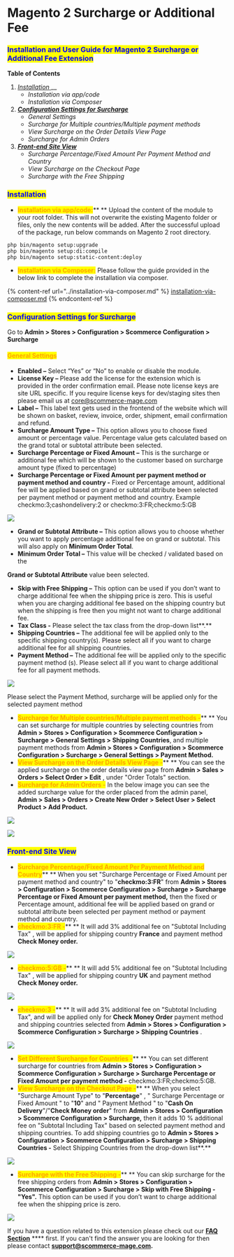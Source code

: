 # Magento 2 Surcharge or Additional Fee

### <mark style="color:blue;">Installation and User Guide for Magento 2 Surcharge or Additional Fee Extension</mark>

**Table of Contents**

1. [_Installation_ ](magento-2-surcharge-or-additional-fee.md#\_bookmark0)__
   * _Installation via app/code_&#x20;
   * _Installation via Composer_
2. __[_Configuration Settings for Surcharge_ ](magento-2-surcharge-or-additional-fee.md#\_bookmark3)__
   * _General Settings_&#x20;
   * _Surcharge for Multiple countries/Multiple payment methods_&#x20;
   * _View Surcharge on the Order Details View Page_&#x20;
   * _Surcharge for Admin Orders_&#x20;
3. __[_Front-end Site View_ ](magento-2-surcharge-or-additional-fee.md#\_bookmark8)__
   * _Surcharge Percentage/Fixed Amount Per Payment Method and Country_&#x20;
   * _View Surcharge on the Checkout Page_&#x20;
   * _Surcharge with the Free Shipping_&#x20;

### <mark style="color:blue;">Installation</mark> <a href="#_bookmark0" id="_bookmark0"></a>

* <mark style="color:orange;">**Installation via app/code:**</mark>** ** Upload the content of the module to your root folder. This will not overwrite the existing Magento folder or files, only the new contents will be added. After the successful upload of the package, run below commands on Magento 2 root directory.

```
php bin/magento setup:upgrade
php bin/magento setup:di:compile
php bin/magento setup:static-content:deploy
```

* <mark style="color:orange;">**Installation via Composer:**</mark> Please follow the guide provided in the below link to complete the installation via composer.

{% content-ref url="../installation-via-composer.md" %}
[installation-via-composer.md](../installation-via-composer.md)
{% endcontent-ref %}

### <mark style="color:blue;">Configuration Settings for Surcharge</mark> <a href="#_bookmark3" id="_bookmark3"></a>

Go to **Admin > Stores > Configuration > Scommerce Configuration > Surcharge**

#### <mark style="color:orange;">General Settings</mark> <a href="#_bookmark4" id="_bookmark4"></a>

* **Enabled –** Select “Yes” or “No” to enable or disable the module.
* **License Key –** Please add the license for the extension which is provided in the order confirmation email. Please note license keys are site URL specific. If you require license keys for dev/staging sites then please email us at [core@scommerce-mage.com](mailto:core@scommerce-mage.com)
* **Label –** This label text gets used in the frontend of the website which will be shown on basket, review, invoice, order, shipment, email confirmation and refund.
* **Surcharge Amount Type –** This option allows you to choose fixed amount or percentage value. Percentage value gets calculated based on the grand total or subtotal attribute been selected.
* **Surcharge Percentage or Fixed Amount –** This is the surcharge or additional fee which will be shown to the customer based on surcharge amount type (fixed to percentage)
* **Surcharge Percentage or Fixed Amount per payment method or payment method and country -** Fixed or Percentage amount, additional fee will be applied based on grand or subtotal attribute been selected per payment method or payment method and country. Example checkmo:3;cashondelivery:2 or checkmo:3:FR;checkmo:5:GB

![](../../.gitbook/assets/surcharge\_general.jpg)



* **Grand or Subtotal Attribute –** This option allows you to choose whether you want to apply percentage additional fee on grand or subtotal. This will also apply on **Minimum Order Total**.
* **Minimum Order Total –** This value will be checked / validated based on the

**Grand or Subtotal Attribute** value been selected.

* **Skip with Free Shipping –** This option can be used if you don’t want to charge additional fee when the shipping price is zero. This is useful when you are charging additional fee based on the shipping country but when the shipping is free then you might not want to charge additional fee.
* **Tax Class -** Please select the tax class from the drop-down list**.**
* **Shipping Countries –** The additional fee will be applied only to the specific shipping country(s). Please select all if you want to charge additional fee for all shipping countries.
* **Payment Method –** The additional fee will be applied only to the specific payment method (s). Please select all if you want to charge additional fee for all payment methods.

![](../../.gitbook/assets/surcharge\_general2.jpg)

Please select the Payment Method, surcharge will be applied only for the selected payment method

* <mark style="color:orange;">**Surcharge for Multiple countries/Multiple payment methods -**</mark>** ** You can set surcharge for multiple countries by selecting countries from **Admin > Stores > Configuration > Scommerce Configuration > Surcharge > General Settings > Shipping Countries**, and multiple payment methods from **Admin > Stores > Configuration > Scommerce Configuration > Surcharge > General Settings > Payment Method.**
* <mark style="color:orange;">**View Surcharge on the Order Details View Page -**</mark>** ** You can see the applied surcharge on the order details view page from **Admin > Sales > Orders > Select Order > Edit** , under "Order Totals" section.
* <mark style="color:orange;">**Surcharge for Admin Orders -**</mark> In the below image you can see the added surcharge value for the order placed from the admin panel, **Admin > Sales > Orders > Create New Order > Select User > Select Product > Add Product.**

![](<../../.gitbook/assets/3 (50)>)

![](<../../.gitbook/assets/4 (63)>)

### <mark style="color:blue;">Front-end Site View</mark> <a href="#_bookmark8" id="_bookmark8"></a>

* <mark style="color:orange;">**Surcharge Percentage/Fixed Amount Per Payment Method and Country**</mark>** ** When you set "Surcharge Percentage or Fixed Amount per payment method and country" to "**checkmo:3:FR**" from **Admin > Stores > Configuration > Scommerce Configuration > Surcharge > Surcharge Percentage or Fixed Amount per payment method,** then the fixed or Percentage amount, additional fee will be applied based on grand or subtotal attribute been selected per payment method or payment method and country.
* <mark style="color:orange;">**checkmo:3:FR -**</mark>** ** It will add 3% additional fee on "Subtotal Including Tax" , will be applied for shipping country **France** and payment method **Check Money order.**

![](<../../.gitbook/assets/5 (20)>)

* <mark style="color:orange;">**checkmo:5:GB -**</mark>** ** It will add 5% additional fee on "Subtotal Including Tax" , will be applied for shipping country **UK** and payment method **Check Money order.**

![](<../../.gitbook/assets/6 (34)>)

* <mark style="color:orange;">**checkmo:3 -**</mark>** ** It will add 3% additional fee on "Subtotal Including Tax", and will be applied only for **Check Money Order** payment method and shipping countries selected from **Admin > Stores > Configuration > Scommerce Configuration > Surcharge > Shipping Countries** .

![](<../../.gitbook/assets/7 (5)>)

* <mark style="color:orange;">**Set Different Surcharge for Countries -**</mark>** ** You can set different surcharge for countries from **Admin > Stores > Configuration > Scommerce Configuration > Surcharge > Surcharge Percentage or Fixed Amount per payment method -** checkmo:3:FR;checkmo:5:GB.
* <mark style="color:orange;">**View Surcharge on the Checkout Page -**</mark>** ** When you select "Surcharge Amount Type" to "**Percentage**" , " Surcharge Percentage or Fixed Amount " to "**10**" and " Payment Method " to "**Cash On Delivery**"/"**Check Money order**" from **Admin > Stores > Configuration > Scommerce Configuration > Surcharge,** then it adds 10 % additional fee on "Subtotal Including Tax" based on selected payment method and shipping countries. To add shipping countries go to **Admin > Stores > Configuration > Scommerce Configuration > Surcharge > Shipping Countries -** Select Shipping Countries from the drop-down list**.**

![](<../../.gitbook/assets/8 (39)>)

* <mark style="color:orange;">**Surcharge with the Free Shipping -**</mark>** ** You can skip surcharge for the free shipping orders from **Admin > Stores > Configuration > Scommerce Configuration > Surcharge > Skip with Free Shipping - "Yes".** This option can be used if you don’t want to charge additional fee when the shipping price is zero.

![](<../../.gitbook/assets/9 (31)>)

If you have a question related to this extension please check out our [**FAQ Section**](https://www.scommerce-mage.com/magento2-surcharge-or-additional-fee.html#faq) **** first. If you can't find the answer you are looking for then please contact [**support@scommerce-mage.com**](mailto:core@scommerce-mage.com)**.**
